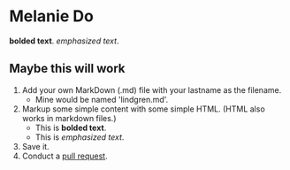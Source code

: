 # Melanie Do
<strong>bolded text</strong>.
<em>emphasized text</em>.
<h2>Maybe this will work</h2>

1. Add your own MarkDown (.md) file with your lastname as the filename.
   - Mine would be named 'lindgren.md'.
2. Markup some simple content with some simple HTML. (HTML also works in markdown files.)
   - This is <strong>bolded text</strong>.
   - This is <em>emphasized text</em>.
3. Save it.
4. Conduct a [pull request](https://guides.github.com/activities/forking/#making-a-pull-request).
